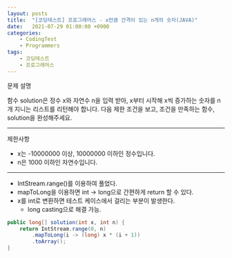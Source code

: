 ```yaml
---
layout: posts
title:  "[코딩테스트] 프로그래머스 - x만큼 간격이 있는 n개의 숫자(JAVA)"
date:   2021-07-29 01:00:00 +0900
categories: 
    - CodingTest 
    - Programmers
tags: 
    - 코딩테스트
    - 프로그래머스
---
```

문제 설명

함수 solution은 정수 x와 자연수 n을 입력 받아, x부터 시작해 x씩 증가하는 숫자를 n개 지니는 리스트를 리턴해야 합니다. 
다음 제한 조건을 보고, 조건을 만족하는 함수, solution을 완성해주세요.

---

제한사항
- x는 -10000000 이상, 10000000 이하인 정수입니다.
- n은 1000 이하인 자연수입니다.

---

- IntStream.range()를 이용하여 풀었다.
- mapToLong을 이용하면 int -> long으로 간편하게 return 할 수 있다.
- x를 int로 변환하면 테스트 케이스에서 걸리는 부분이 발생한다.
  - long casting으로 해결 가능.


```java
public long[] solution(int x, int n) {
    return IntStream.range(0, n)
        .mapToLong(i -> (long) x * (i + 1))
        .toArray();
}
```